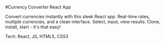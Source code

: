 #Currency Converter React App

Convert currencies instantly with this sleek React app. Real-time rates, multiple currencies, and a clean interface. Select, input, view results. Clone, install, start - it's that easy!

Tech: React, JS, HTML5, CSS3
